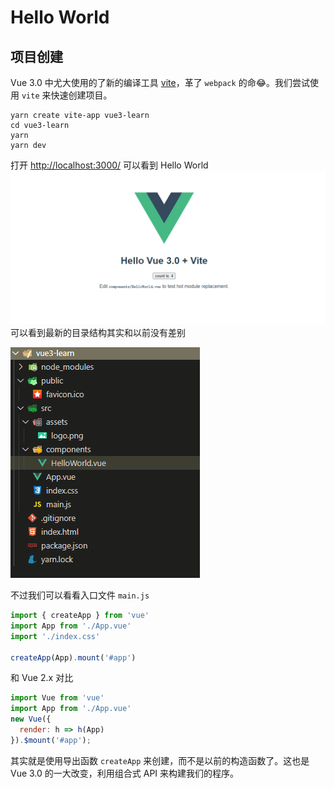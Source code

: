 # Hello World

## 项目创建
Vue 3.0 中尤大使用的了新的编译工具 [vite](https://github.com/vitejs/vite)，革了 `webpack` 的命😂。我们尝试使用 `vite` 来快速创建项目。
```shell
yarn create vite-app vue3-learn
cd vue3-learn
yarn
yarn dev
```
打开 [http://localhost:3000/](http://localhost:3000/) 可以看到 Hello World
![image.png](/images/docs/cli.png)
可以看到最新的目录结构其实和以前没有差别


![image.png](/images/docs/menu.png)


不过我们可以看看入口文件 `main.js`


```javascript
import { createApp } from 'vue'
import App from './App.vue'
import './index.css'

createApp(App).mount('#app')
```
和 Vue 2.x 对比
```javascript
import Vue from 'vue'
import App from './App.vue'
new Vue({
  render: h => h(App)
}).$mount('#app');
```
其实就是使用导出函数 `createApp` 来创建，而不是以前的构造函数了。这也是 Vue 3.0 的一大改变，利用组合式 API 来构建我们的程序。
